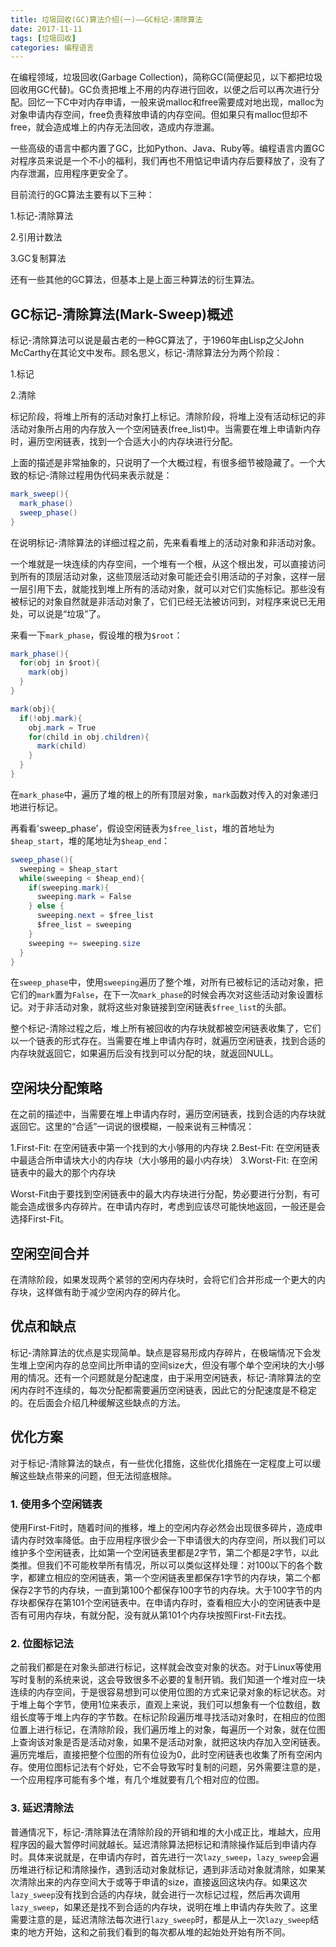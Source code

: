 ```yaml
---
title: 垃圾回收(GC)算法介绍(一)——GC标记-清除算法
date: 2017-11-11
tags: [垃圾回收]
categories: 编程语言
---
```


在编程领域，垃圾回收(Garbage Collection)，简称GC(简便起见，以下都把垃圾回收用GC代替)。GC负责把堆上不用的内存进行回收，以便之后可以再次进行分配。回忆一下C中对内存申请，一般来说malloc和free需要成对地出现，malloc为对象申请内存空间，free负责释放申请的内存空间。但如果只有malloc但却不free，就会造成堆上的内存无法回收，造成内存泄漏。

<!--more-->

一些高级的语言中都内置了GC，比如Python、Java、Ruby等。编程语言内置GC对程序员来说是一个不小的福利，我们再也不用惦记申请内存后要释放了，没有了内存泄漏，应用程序更安全了。

目前流行的GC算法主要有以下三种：

1.标记-清除算法

2.引用计数法

3.GC复制算法

还有一些其他的GC算法，但基本上是上面三种算法的衍生算法。

## GC标记-清除算法(Mark-Sweep)概述

标记-清除算法可以说是最古老的一种GC算法了，于1960年由Lisp之父John McCarthy在其论文中发布。顾名思义，标记-清除算法分为两个阶段：

1.标记

2.清除

标记阶段，将堆上所有的活动对象打上标记。清除阶段，将堆上没有活动标记的非活动对象所占用的内存放入一个空闲链表(free_list)中。当需要在堆上申请新内存时，遍历空闲链表，找到一个合适大小的内存块进行分配。

上面的描述是非常抽象的，只说明了一个大概过程，有很多细节被隐藏了。一个大致的标记-清除过程用伪代码来表示就是：

```Java
mark_sweep(){
  mark_phase()
  sweep_phase()
}
```

在说明标记-清除算法的详细过程之前，先来看看堆上的活动对象和非活动对象。

一个堆就是一块连续的内存空间，一个堆有一个根，从这个根出发，可以直接访问到所有的顶层活动对象，这些顶层活动对象可能还会引用活动的子对象，这样一层一层引用下去，就能找到堆上所有的活动对象，就可以对它们实施标记。那些没有被标记的对象自然就是非活动对象了，它们已经无法被访问到，对程序来说已无用处，可以说是“垃圾”了。

来看一下`mark_phase`，假设堆的根为`$root`：

```Java
mark_phase(){
  for(obj in $root){
    mark(obj)
  }
}

mark(obj){
  if(!obj.mark){
    obj.mark = True
    for(child in obj.children){
      mark(child)
    }
  }
}
```

在`mark_phase`中，遍历了堆的根上的所有顶层对象，`mark`函数对传入的对象递归地进行标记。

再看看'sweep_phase'，假设空闲链表为`$free_list`，堆的首地址为`$heap_start`，堆的尾地址为`$heap_end`：

```Java
sweep_phase(){
  sweeping = $heap_start
  while(sweeping < $heap_end){
    if(sweeping.mark){
      sweeping.mark = False
    } else {
      sweeping.next = $free_list
      $free_list = sweeping
    }
    sweeping += sweeping.size
  }
}
```

在`sweep_phase`中，使用`sweeping`遍历了整个堆，对所有已被标记的活动对象，把它们的`mark`置为`False`，在下一次`mark_phase`的时候会再次对这些活动对象设置标记。对于非活动对象，就将这些对象链接到空闲链表`$free_list`的头部。

整个标记-清除过程之后，堆上所有被回收的内存块就都被空闲链表收集了，它们以一个链表的形式存在。当需要在堆上申请内存时，就遍历空闲链表，找到合适的内存块就返回它，如果遍历后没有找到可以分配的块，就返回NULL。

## 空闲块分配策略

在之前的描述中，当需要在堆上申请内存时，遍历空闲链表，找到合适的内存块就返回它。这里的“合适”一词说的很模糊，一般来说有三种情况：

1.First-Fit: 在空闲链表中第一个找到的大小够用的内存块
2.Best-Fit: 在空闲链表中最适合所申请块大小的内存块（大小够用的最小内存块）
3.Worst-Fit: 在空闲链表中的最大的那个内存块

Worst-Fit由于要找到空闲链表中的最大内存块进行分配，势必要进行分割，有可能会造成很多内存碎片。在申请内存时，考虑到应该尽可能快地返回，一般还是会选择First-Fit。

## 空闲空间合并

在清除阶段，如果发现两个紧邻的空闲内存块时，会将它们合并形成一个更大的内存块，这样做有助于减少空闲内存的碎片化。

## 优点和缺点

标记-清除算法的优点是实现简单。缺点是容易形成内存碎片，在极端情况下会发生堆上空闲内存的总空间比所申请的空间size大，但没有哪个单个空闲块的大小够用的情况。还有一个问题就是分配速度，由于采用空闲链表，标记-清除算法的空闲内存时不连续的，每次分配都需要遍历空闲链表，因此它的分配速度是不稳定的。在后面会介绍几种缓解这些缺点的方法。

## 优化方案

对于标记-清除算法的缺点，有一些优化措施，这些优化措施在一定程度上可以缓解这些缺点带来的问题，但无法彻底根除。

### 1. 使用多个空闲链表

使用First-Fit时，随着时间的推移，堆上的空闲内存必然会出现很多碎片，造成申请内存时效率降低。由于应用程序很少会一下申请很大的内存空间，所以我们可以维护多个空闲链表，比如第一个空闲链表里都是2字节，第二个都是2字节，以此类推。但我们不可能枚举所有情况，所以可以类似这样处理：对100以下的各个数字，都建立相应的空闲链表，第一个空闲链表里都保存1字节的内存块，第二个都保存2字节的内存块，一直到第100个都保存100字节的内存块。大于100字节的内存块都保存在第101个空闲链表中。在申请内存时，查看相应大小的空闲链表中是否有可用内存块，有就分配，没有就从第101个内存块按照First-Fit去找。

### 2. 位图标记法

之前我们都是在对象头部进行标记，这样就会改变对象的状态。对于Linux等使用写时复制的系统来说，这会导致很多不必要的复制开销。我们知道一个堆对应一块连续的内存空间，于是很容易想到可以使用位图的方式来记录对象的标记状态。对于堆上每个字节，使用1位来表示，直观上来说，我们可以想象有一个位数组，数组长度等于堆上内存的字节数。在标记阶段遍历堆寻找活动对象时，在相应的位图位置上进行标记，在清除阶段，我们遍历堆上的对象，每遍历一个对象，就在位图上查询该对象是否是活动对象，如果不是活动对象，就把这块内存加入空闲链表。遍历完堆后，直接把整个位图的所有位设为0，此时空闲链表也收集了所有空闲内存。使用位图标记法有个好处，它不会导致写时复制的问题，另外需要注意的是，一个应用程序可能有多个堆，有几个堆就要有几个相对应的位图。

### 3. 延迟清除法

普通情况下，标记-清除算法在清除阶段的开销和堆的大小成正比，堆越大，应用程序因的最大暂停时间就越长。延迟清除算法把标记和清除操作延后到申请内存时。具体来说就是，在申请内存时，首先进行一次`lazy_sweep`，`lazy_sweep`会遍历堆进行标记和清除操作，遇到活动对象就标记，遇到非活动对象就清除，如果某次清除出来的内存空间大于或等于申请的size，直接返回这块内存。如果这次`lazy_sweep`没有找到合适的内存块，就会进行一次标记过程，然后再次调用`lazy_sweep`，如果还是找不到合适的内存块，说明在堆上申请内存失败了。这里需要注意的是，延迟清除法每次进行`lazy_sweep`时，都是从上一次`lazy_sweep`结束的地方开始，这和之前我们看到的每次都从堆的起始处开始有所不同。
